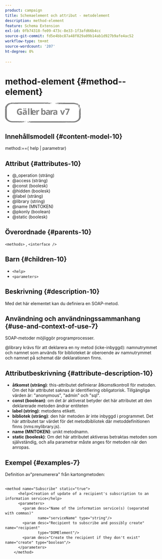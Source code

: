 ```yaml
---
product: campaign
title: Schemaelement och attribut - metodelement
description: method-element
feature: Schema Extension
exl-id: 0fb74318-fe09-473c-8e33-1f3afd66b4cc
source-git-commit: fd5e4bbc87a48f029a09b14ab1d927b9afe4ac52
workflow-type: tm+mt
source-wordcount: '207'
ht-degree: 0%

---
```


# method-element {#method--element}

![](../../../assets/v7-only.svg)

## Innehållsmodell {#content-model-10}

method:==( help | parametrar)

## Attribut {#attributes-10}

* @_operation (sträng)
* @access (sträng)
* @const (boolesk)
* @hidden (boolesk)
* @label (sträng)
* @library (string)
* @name (MNTOKEN)
* @pkonly (boolean)
* @static (boolesk)

## Överordnade {#parents-10}

`<methods>`  ,  `<interface />`

## Barn {#children-10}

* `<help>`
* `<parameters>`

## Beskrivning {#description-10}

Med det här elementet kan du definiera en SOAP-metod.

## Användning och användningssammanhang {#use-and-context-of-use-7}

SOAP-metoder möjliggör programprocesser.

@library krävs för att deklarera en ny metod (icke-inbyggd): namnutrymmet och namnet som används för biblioteket är oberoende av namnutrymmet och namnet på schemat där deklarationen finns.

## Attributbeskrivning {#attribute-description-10}

* **åtkomst (sträng)**: this-attributet definierar åtkomstkontroll för metoden. Om det här attributet saknas är identifiering obligatorisk. Tillgängliga värden är: &quot;anonymous&quot;, &quot;admin&quot; och &quot;sql&quot;.
* **const (boolean)**: om det är aktiverat betyder det här attributet att den deklarerade metoden ändrar entiteten
* **label (string)**: metodens etikett.
* **bibliotek (sträng)**: den här metoden är inte inbyggd i programmet. Det här attributet tar värdet för det metodbibliotek där metoddefinitionen finns (nms:mylibrary.js).
* **name (MNTOKEN)**: unikt metodnamn.
* **static (boolesk)**: Om det här attributet aktiveras betraktas metoden som självständig, och alla parametrar måste anges för metoden när den anropas.

## Exempel {#examples-7}

Definition av&quot;prenumerera&quot; från kartongmetoden:

```
 
<method name="Subscribe" static="true">
      <help>Creation of update of a recipient's subscription to an information service</help>
      <parameters>
        <param desc="Name of the information service(s) (separated with commas)"
               name="serviceName" type="string"/>
        <param desc="Recipient to subscribe and possibly create" name="recipient"
               type="DOMElement"/>
        <param desc="Create the recipient if they don't exist" name="create" type="boolean"/>
      </parameters>     
    </method>
```
